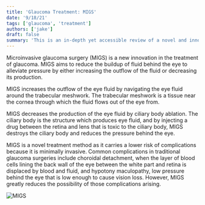 ```yaml
---
title: 'Glaucoma Treatment: MIGS'
date: '9/18/21'
tags: ['glaucoma', 'treatment']
authors: ['jake']
draft: false
summary: 'This is an in-depth yet accessible review of a novel and innovative treatment method for glaucoma: micro invasive glaucoma surgery.'
---
```

Microinvasive glaucoma surgery (MIGS) is a new innovation in the treatment of glaucoma. MIGS aims to reduce the buildup of fluid behind the eye to alleviate pressure by either increasing the outflow of the fluid or decreasing its production.

MIGS increases the outflow of the eye fluid by navigating the eye fluid around the trabecular meshwork. The trabecular meshwork is a tissue near the cornea through which the fluid flows out of the eye from.

MIGS decreases the production of the eye fluid by ciliary body ablation. The ciliary body is the structure which produces eye fluid, and by injecting a drug between the retina and lens that is toxic to the ciliary body, MIGS destroys the ciliary body and reduces the pressure behind the eye.

MIGS is a novel treatment method as it carries a lower risk of complications because it is minimally invasive. Common complications in traditional glaucoma surgeries include choroidal detachment, when the layer of blood cells lining the back wall of the eye between the white part and retina is displaced by blood and fluid, and hypotony maculopathy, low pressure behind the eye that is low enough to cause vision loss. However, MIGS greatly reduces the possibility of those complications arising.

![MIGS](https://webeye.ophth.uiowa.edu/eyeforum/tutorials/migs/MIGS-4a-LRG.jpg)
